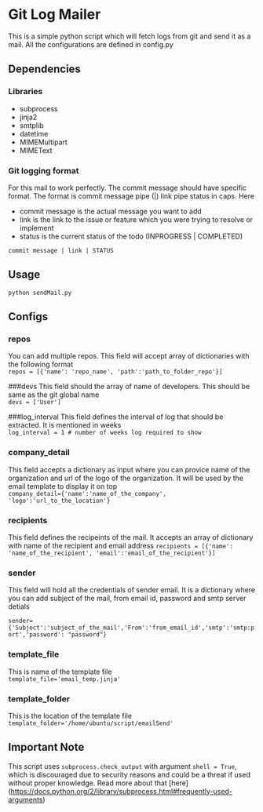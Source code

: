 # Git Log Mailer
This is a simple python script which will fetch logs from git and send it as a mail. All the configurations are defined in config.py

## Dependencies
### Libraries
- subprocess
- jinja2
- smtplib
- datetime
- MIMEMultipart
- MIMEText

### Git logging format
For this mail to work perfectly. The commit message should have specific format. The format is commit message pipe (|) link pipe status in caps. Here 
- commit message is the actual message you want to add
- link is the link to the issue or feature which you were trying to resolve or implement
- status is the current status of the todo (INPROGRESS | COMPLETED) 

`commit message | link | STATUS`


## Usage
 `python sendMail.py`
 
## Configs

### repos
  You can add multiple repos. This field will accept array of dictionaries with the following format <br>
 `repos = [{'name': 'repo_name', 'path':'path_to_folder_repo'}]`
 
###devs
 This field should the array of name of developers. This should be same as the git global name <br>
 `devs = ['User']`
 
###log_interval
 This field defines the interval of log that should be extracted. It is mentioned in weeks <br>
 `log_interval = 1 # number of weeks log required to show`
### company_detail
 This field accepts a dictionary as input where you can provice name of the organization and url of the logo of the organization. It will be used by the email template to display it on top <br>
 `company_detail={'name':'name_of_the_company', 'logo':'url_to_the_location'}`
### recipients
  This field defines the recipeints of the mail. It accepts an array of dictionary with name of the recipient and email address
 `recipients = [{'name': 'name_of_the_recipient', 'email':'email_of_the_recipient'}]`
 
### sender
  This field will hold all the credentials of sender email. It is a dictionary where you can add subject of the mail, from email id, password and smtp server detials
  
  `sender={'Subject':'subject_of_the_mail','From':'from_email_id','smtp':'smtp:port','password': "password"}`

### template_file
  This is name of the template file<br>
  `template_file='email_temp.jinja'`
### template_folder
  This is the location of the template file <br>
  `template_folder='/home/ubuntu/script/emailSend'`
## Important Note
  This script uses `subprocess.check_output` with argument `shell = True`, which is discouraged due to security reasons and could be a threat if used without proper knowledge. Read more about that [here] (https://docs.python.org/2/library/subprocess.html#frequently-used-arguments) 
